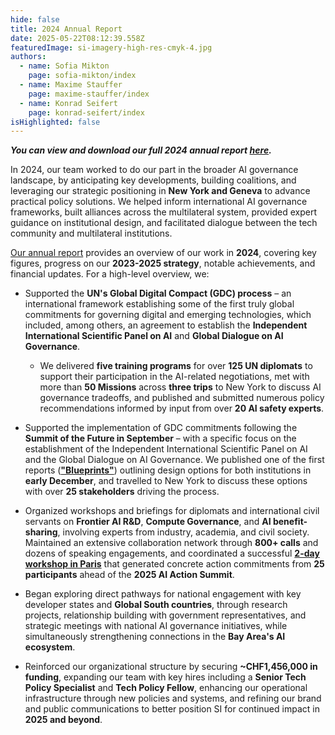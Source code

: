 ```yaml
---
hide: false
title: 2024 Annual Report
date: 2025-05-22T08:12:39.558Z
featuredImage: si-imagery-high-res-cmyk-4.jpg
authors:
  - name: Sofia Mikton
    page: sofia-mikton/index
  - name: Maxime Stauffer
    page: maxime-stauffer/index
  - name: Konrad Seifert
    page: konrad-seifert/index
isHighlighted: false
---
```

***You can view and download our full 2024 annual report [here](https://drive.google.com/file/d/1ImsIgoLUciI3eaT755R1ehHo0tugp_Ft/view?usp=sharing).***

In 2024, our team worked to do our part in the broader AI governance landscape, by anticipating key developments, building coalitions, and leveraging our strategic positioning in **New York and Geneva** to advance practical policy solutions. We helped inform international AI governance frameworks, built alliances across the multilateral system, provided expert guidance on institutional design, and facilitated dialogue between the tech community and multilateral institutions.

[Our annual report](https://drive.google.com/file/d/1ImsIgoLUciI3eaT755R1ehHo0tugp_Ft/view?usp=sharing) provides an overview of our work in **2024**, covering key figures, progress on our **2023-2025 strategy**, notable achievements, and financial updates. For a high-level overview, we: 

* Supported the **UN's Global Digital Compact (GDC) process** – an international framework establishing some of the first truly global commitments for governing digital and emerging technologies, which included, among others, an agreement to establish the **Independent International Scientific Panel on AI** and **Global Dialogue on AI Governance**.

  * We delivered **five training programs** for over **125 UN diplomats** to support their participation in the AI-related negotiations, met with more than **50 Missions** across **three trips** to New York to discuss AI governance tradeoffs, and published and submitted numerous policy recommendations informed by input from over **20 AI safety experts**.
* Supported the implementation of GDC commitments following the **Summit of the Future in September** – with a specific focus on the establishment of the Independent International Scientific Panel on AI and the Global Dialogue on AI Governance. We published one of the first reports (**["Blueprints"](https://www.simoninstitute.ch/blog/post/blueprints-design-options-for-the-independent-international-scientific-panel-on-ai-and-the-global-dialogue-on-ai-governance/)**) outlining design options for both institutions in **early December**, and travelled to New York to discuss these options with over **25 stakeholders** driving the process.
* Organized workshops and briefings for diplomats and international civil servants on **Frontier AI R&D**, **Compute Governance**, and **AI benefit-sharing**, involving experts from industry, academia, and civil society. Maintained an extensive collaboration network through **800+ calls** and dozens of speaking engagements, and coordinated a successful **[2-day workshop in Paris](https://www.simoninstitute.ch/blog/post/advancing-multilateral-ai-governance-recommendations-for-the-2025-paris-ai-action-summit/)** that generated concrete action commitments from **25 participants** ahead of the **2025 AI Action Summit**.
* Began exploring direct pathways for national engagement with key developer states and **Global South countries**, through research projects, relationship building with government representatives, and strategic meetings with national AI governance initiatives, while simultaneously strengthening connections in the **Bay Area's AI ecosystem**.
* Reinforced our organizational structure by securing **~CHF1,456,000 in funding**, expanding our team with key hires including a **Senior Tech Policy Specialist** and **Tech Policy Fellow**, enhancing our operational infrastructure through new policies and systems, and refining our brand and public communications to better position SI for continued impact in **2025 and beyond**.
